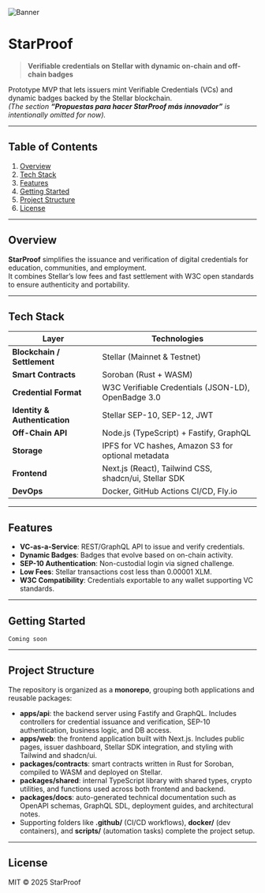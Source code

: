 ![Banner](https://placehold.co/1200x250?text=StarProof)

# StarProof

> **Verifiable credentials on Stellar with dynamic on-chain and off-chain badges**

Prototype MVP that lets issuers mint Verifiable Credentials (VCs) and dynamic badges backed by the Stellar blockchain.  
_(The section **“Propuestas para hacer StarProof más innovador”** is intentionally omitted for now)._

---

## Table of Contents

1. [Overview](#overview)
2. [Tech Stack](#tech-stack)
3. [Features](#features)
4. [Getting Started](#getting-started)
5. [Project Structure](#project-structure)
6. [License](#license)

---

## Overview

**StarProof** simplifies the issuance and verification of digital credentials for education, communities, and employment.  
It combines Stellar’s low fees and fast settlement with W3C open standards to ensure authenticity and portability.

---

## Tech Stack

| Layer                         | Technologies                                          |
| ----------------------------- | ----------------------------------------------------- |
| **Blockchain / Settlement**   | Stellar (Mainnet & Testnet)                           |
| **Smart Contracts**           | Soroban (Rust + WASM)                                 |
| **Credential Format**         | W3C Verifiable Credentials (JSON-LD), OpenBadge 3.0   |
| **Identity & Authentication** | Stellar SEP-10, SEP-12, JWT                           |
| **Off-Chain API**             | Node.js (TypeScript) + Fastify, GraphQL               |
| **Storage**                   | IPFS for VC hashes, Amazon S3 for optional metadata   |
| **Frontend**                  | Next.js (React), Tailwind CSS, shadcn/ui, Stellar SDK |
| **DevOps**                    | Docker, GitHub Actions CI/CD, Fly.io                  |

---

## Features

- **VC-as-a-Service**: REST/GraphQL API to issue and verify credentials.
- **Dynamic Badges**: Badges that evolve based on on-chain activity.
- **SEP-10 Authentication**: Non-custodial login via signed challenge.
- **Low Fees**: Stellar transactions cost less than 0.00001 XLM.
- **W3C Compatibility**: Credentials exportable to any wallet supporting VC standards.

---

## Getting Started

```
Coming soon
```

---

## Project Structure

The repository is organized as a **monorepo**, grouping both applications and reusable packages:

- **apps/api**: the backend server using Fastify and GraphQL. Includes controllers for credential issuance and verification, SEP-10 authentication, business logic, and DB access.
- **apps/web**: the frontend application built with Next.js. Includes public pages, issuer dashboard, Stellar SDK integration, and styling with Tailwind and shadcn/ui.
- **packages/contracts**: smart contracts written in Rust for Soroban, compiled to WASM and deployed on Stellar.
- **packages/shared**: internal TypeScript library with shared types, crypto utilities, and functions used across both frontend and backend.
- **packages/docs**: auto-generated technical documentation such as OpenAPI schemas, GraphQL SDL, deployment guides, and architectural notes.
- Supporting folders like **.github/** (CI/CD workflows), **docker/** (dev containers), and **scripts/** (automation tasks) complete the project setup.

---

## License

MIT © 2025 StarProof
